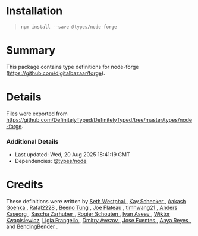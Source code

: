 # Installation
> `npm install --save @types/node-forge`

# Summary
This package contains type definitions for node-forge (https://github.com/digitalbazaar/forge).

# Details
Files were exported from https://github.com/DefinitelyTyped/DefinitelyTyped/tree/master/types/node-forge.

### Additional Details
 * Last updated: Wed, 20 Aug 2025 18:41:19 GMT
 * Dependencies: [@types/node](https://npmjs.com/package/@types/node)

# Credits
These definitions were written by [Seth Westphal      ](https://github.com/westy92), [Kay Schecker       ](https://github.com/flynetworks), [Aakash Goenka      ](https://github.com/a-k-g), [Rafal2228          ](https://github.com/rafal2228), [Beeno Tung         ](https://github.com/beenotung), [Joe Flateau        ](https://github.com/joeflateau), [timhwang21         ](https://github.com/timhwang21), [Anders Kaseorg     ](https://github.com/andersk), [Sascha Zarhuber    ](https://github.com/saschazar21), [Rogier Schouten    ](https://github.com/rogierschouten), [Ivan Aseev         ](https://github.com/aseevia), [Wiktor Kwapisiewicz](https://github.com/wiktor-k), [Ligia Frangello    ](https://github.com/frangello), [Dmitry Avezov      ](https://github.com/avezov), [Jose Fuentes       ](https://github.com/j-fuentes), [Anya Reyes         ](https://github.com/darkade), and [BendingBender      ](https://github.com/BendingBender).
